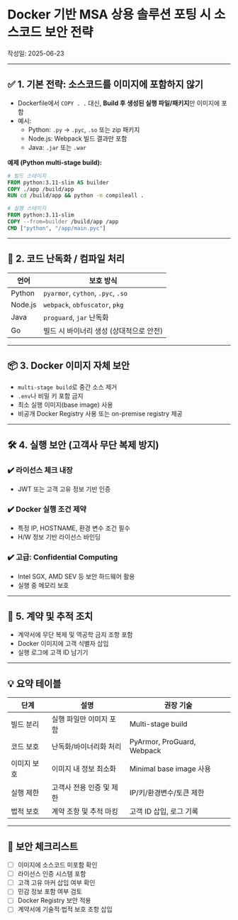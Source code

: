 # Docker 기반 MSA 상용 솔루션 포팅 시 소스코드 보안 전략
작성일: 2025-06-23

---

## ✅ 1. 기본 전략: 소스코드를 이미지에 포함하지 않기

- Dockerfile에서 `COPY . .` 대신, **Build 후 생성된 실행 파일/패키지**만 이미지에 포함
- 예시:
  - Python: `.py` → `.pyc`, `.so` 또는 zip 패키지
  - Node.js: Webpack 빌드 결과만 포함
  - Java: `.jar` 또는 `.war`

**예제 (Python multi-stage build):**
```Dockerfile
# 빌드 스테이지
FROM python:3.11-slim AS builder
COPY ./app /build/app
RUN cd /build/app && python -m compileall .

# 실행 스테이지
FROM python:3.11-slim
COPY --from=builder /build/app /app
CMD ["python", "/app/main.pyc"]
```

---

## 🔐 2. 코드 난독화 / 컴파일 처리

| 언어     | 보호 방식                          |
|----------|-----------------------------------|
| Python   | `pyarmor`, `cython`, `.pyc`, `.so` |
| Node.js  | `webpack`, `obfuscator`, `pkg`     |
| Java     | `proguard`, `jar` 난독화          |
| Go       | 빌드 시 바이너리 생성 (상대적으로 안전) |

---

## 📦 3. Docker 이미지 자체 보안

- `multi-stage build`로 중간 소스 제거
- `.env`나 비밀 키 포함 금지
- 최소 실행 이미지(base image) 사용
- 비공개 Docker Registry 사용 또는 on-premise registry 제공

---

## 🛠️ 4. 실행 보안 (고객사 무단 복제 방지)

### ✔️ 라이선스 체크 내장
- JWT 또는 고객 고유 정보 기반 인증

### ✔️ Docker 실행 조건 제약
- 특정 IP, HOSTNAME, 환경 변수 조건 필수
- H/W 정보 기반 라이선스 바인딩

### ✔️ 고급: Confidential Computing
- Intel SGX, AMD SEV 등 보안 하드웨어 활용
- 실행 중 메모리 보호

---

## 📃 5. 계약 및 추적 조치

- 계약서에 무단 복제 및 역공학 금지 조항 포함
- Docker 이미지에 고객 식별자 삽입
- 실행 로그에 고객 ID 남기기

---

## 💡 요약 테이블

| 단계        | 설명                              | 권장 기술                    |
|-------------|-----------------------------------|------------------------------|
| 빌드 분리   | 실행 파일만 이미지 포함           | Multi-stage build            |
| 코드 보호   | 난독화/바이너리화 처리            | PyArmor, ProGuard, Webpack   |
| 이미지 보호 | 이미지 내 정보 최소화             | Minimal base image 사용       |
| 실행 제한   | 고객사 전용 인증 및 제한          | IP/키/환경변수/토큰 제한     |
| 법적 보호   | 계약 조항 및 추적 마킹             | 고객 ID 삽입, 로그 기록      |

---

## 📎 보안 체크리스트

- [ ] 이미지에 소스코드 미포함 확인
- [ ] 라이선스 인증 시스템 포함
- [ ] 고객 고유 마커 삽입 여부 확인
- [ ] 민감 정보 포함 여부 검토
- [ ] Docker Registry 보안 적용
- [ ] 계약서에 기술적·법적 보호 조항 삽입
